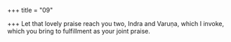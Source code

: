 +++
title = "09"

+++
Let that lovely praise reach you two, Indra and Varuṇa, which I invoke, which you bring to fulfillment as your joint praise.